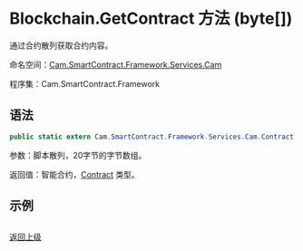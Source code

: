 # Blockchain.GetContract 方法 (byte[])

通过合约散列获取合约内容。

命名空间：[Cam.SmartContract.Framework.Services.Cam](../../Cam.md)

程序集：Cam.SmartContract.Framework

## 语法

```c#
public static extern Cam.SmartContract.Framework.Services.Cam.Contract GetContract(byte[] script_hash)
```

参数：脚本散列，20字节的字节数组。

返回值：智能合约，[Contract](../Contract.md) 类型。

## 示例

```

```



[返回上级](../Blockchain.md)